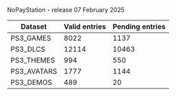 NoPayStation - release 07 February 2025

|  Dataset  |Valid entries|Pending entries|
|-----------|-------------|---------------|
| PS3_GAMES |     8022    |      1137     |
|  PS3_DLCS |    12114    |     10463     |
| PS3_THEMES|     994     |      550      |
|PS3_AVATARS|     1777    |      1144     |
| PS3_DEMOS |     489     |       20      |